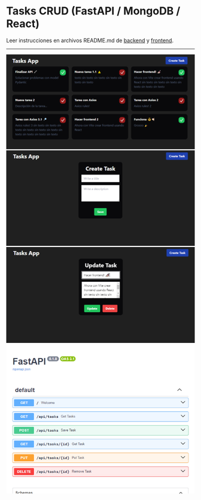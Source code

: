 # Tasks CRUD (FastAPI / MongoDB / React)

Leer instrucciones en archivos README.md de [backend](backend/README.md) y [frontend](frontend/README.md).

---

<p align="center">
    <a href="https://github.com/Jonatandb/fastapi-tasks-crud-mongo-react" target="_blank">
        <img src="frontend/Screenshot01.png" alt="Task App | Jonatandb"/>
    </a>
    <a href="https://github.com/Jonatandb/fastapi-tasks-crud-mongo-react" target="_blank">
        <img src="frontend/Screenshot02.png" alt="Task App | Jonatandb"/>
    </a>
    <a href="https://github.com/Jonatandb/fastapi-tasks-crud-mongo-react" target="_blank">
        <img src="frontend/Screenshot03.png" alt="Task App | Jonatandb"/>
    </a>
        <a href="https://github.com/Jonatandb/fastapi-tasks-crud-mongo-react" target="_blank">
        <img src="backend/Screenshot01.png" alt="Task App | Jonatandb"/>
    </a>
</p>
